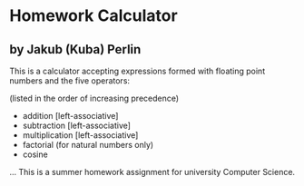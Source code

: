 # Homework Calculator
## by Jakub (Kuba) Perlin

This is a calculator accepting expressions formed with floating point numbers and the five operators:

(listed in the order of increasing precedence)
- addition [left-associative]
- subtraction [left-associative]
- multiplication [left-associative]
- factorial (for natural numbers only)
- cosine



... This is a summer homework assignment for university Computer Science.
